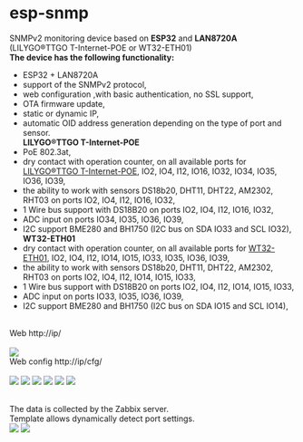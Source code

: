 # esp-snmp
SNMPv2 monitoring device based on <b>ESP32</b> and <b>LAN8720A</b> (LILYGO®TTGO T-Internet-POE or WT32-ETH01)
<br><b>The device has the following functionality:</b>
- ESP32 + LAN8720A
- support of the SNMPv2 protocol,
- web configuration ,with basic authentication, no SSL support,
- OTA firmware update,
- static or dynamic IP,
- automatic OID address generation depending on the type of port and sensor.
<br><b>LILYGO®TTGO T-Internet-POE</b>
- PoE 802.3at,
- dry contact with operation counter, on all available ports for <a href="https://github.com/Xinyuan-LilyGO/LilyGO-T-ETH-POE">LILYGO®TTGO T-Internet-POE</a>, IO2, IO4, I12, IO16, IO32, IO34, IO35, IO36, IO39,
- the ability to work with sensors DS18b20, DHT11, DHT22, AM2302, RHT03 on ports IO2, IO4, I12, IO16, IO32,
- 1 Wire bus support with DS18B20 on ports IO2, IO4, I12, IO16, IO32,
- ADC input on ports IO34, IO35, IO36, IO39,
- I2C support BME280 and BH1750 (I2C bus on SDA IO33 and SCL IO32),
<br><b>WT32-ETH01</b>
- dry contact with operation counter, on all available ports for <a href="http://www.wireless-tag.com/portfolio/wt32-eth01/">WT32-ETH01</a>, IO2, IO4, I12, IO14, IO15, IO33, IO35, IO36, IO39,
- the ability to work with sensors DS18b20, DHT11, DHT22, AM2302, RHT03 on ports IO2, IO4, I12, IO14, IO15, IO33,
- 1 Wire bus support with DS18B20 on ports IO2, IO4, I12, IO14, IO15, IO33,
- ADC input on ports IO33, IO35, IO36, IO39,
- I2C support BME280 and BH1750 (I2C bus on SDA IO15 and SCL IO14),
<br>
Web http://ip/<br><br>
<img src="https://github.com/llams/esp-snmp/blob/main/img/INFO.PNG">
<br>
Web config http://ip/cfg/<br><br>

<img src="https://github.com/llams/esp-snmp/blob/main/img/MAIN.PNG">
<img src="https://github.com/llams/esp-snmp/blob/main/img/SNMP.PNG">
<img src="https://github.com/llams/esp-snmp/blob/main/img/IOList.PNG">
<img src="https://github.com/llams/esp-snmp/blob/main/img/IOCfg.PNG">
<img src="https://github.com/llams/esp-snmp/blob/main/img/BUS.PNG">
<img src="https://github.com/llams/esp-snmp/blob/main/img/BUSScan.PNG">

<br>The data is collected by the Zabbix server.
<br>Template allows dynamically detect port settings.
<br>
<img src="https://github.com/llams/esp-snmp/blob/main/img/ZABBIX.PNG">
<img src="https://github.com/llams/esp-snmp/blob/main/img/ZABBIXCfg.PNG">
